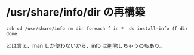 # /usr/share/info/dir の再構築

``zsh
cd /usr/share/info
rm dir
foreach f in * 
do
  install-info $f dir
done
``

とは言え、man しか使わないから、info は削除しちゃうのもあり。


<!-- vim: set tw=90 filetype=markdown : -->

